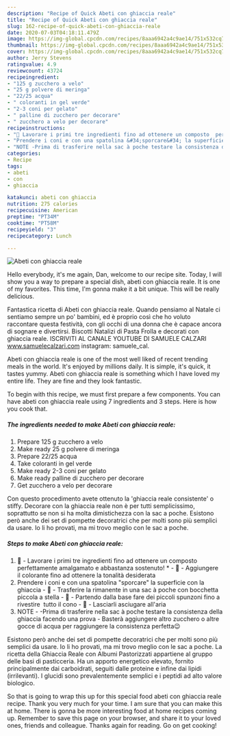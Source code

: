 ```yaml
---
description: "Recipe of Quick Abeti con ghiaccia reale"
title: "Recipe of Quick Abeti con ghiaccia reale"
slug: 162-recipe-of-quick-abeti-con-ghiaccia-reale
date: 2020-07-03T04:18:11.479Z
image: https://img-global.cpcdn.com/recipes/8aaa6942a4c9ae14/751x532cq70/abeti-con-ghiaccia-reale-recipe-main-photo.jpg
thumbnail: https://img-global.cpcdn.com/recipes/8aaa6942a4c9ae14/751x532cq70/abeti-con-ghiaccia-reale-recipe-main-photo.jpg
cover: https://img-global.cpcdn.com/recipes/8aaa6942a4c9ae14/751x532cq70/abeti-con-ghiaccia-reale-recipe-main-photo.jpg
author: Jerry Stevens
ratingvalue: 4.9
reviewcount: 43724
recipeingredient:
- "125 g zucchero a velo"
- "25 g polvere di meringa"
- "22/25 acqua"
- " coloranti in gel verde"
- "2-3 coni per gelato"
- " palline di zucchero per decorare"
- " zucchero a velo per decorare"
recipeinstructions:
- "🎄 Lavorare i primi tre ingredienti fino ad ottenere un composto  perfettamente amalgamato e abbastanza sostenuto! * 🎄 Aggiungere il colorante fino ad ottenere la tonalità desiderata"
- "Prendere i coni e con una spatolina &#34;sporcare&#34; la superficie con la ghiaccia 🎄 Trasferire la rimanente in una sac à poche con bocchetta piccola a stella 🎄 Partendo dalla base fare dei piccoli spunzoni fino a rivestire  tutto il cono 🎄 Lasciarli asciugare all&#39;aria"
- "NOTE -Prima di trasferire nella sac à poche testare la consistenza della ghiaccia facendo una prova Basterà aggiungere altro zucchero o altre gocce di acqua per raggiungere la consistenza perfetta😉"
categories:
- Recipe
tags:
- abeti
- con
- ghiaccia

katakunci: abeti con ghiaccia 
nutrition: 275 calories
recipecuisine: American
preptime: "PT34M"
cooktime: "PT58M"
recipeyield: "3"
recipecategory: Lunch

---
```



![Abeti con ghiaccia reale](https://img-global.cpcdn.com/recipes/8aaa6942a4c9ae14/751x532cq70/abeti-con-ghiaccia-reale-recipe-main-photo.jpg)

Hello everybody, it's me again, Dan, welcome to our recipe site. Today, I will show you a way to prepare a special dish, abeti con ghiaccia reale. It is one of my favorites. This time, I'm gonna make it a bit unique. This will be really delicious.

Fantastica ricetta di Abeti con ghiaccia reale. Quando pensiamo al Natale ci sentiamo sempre un po&#39; bambini, ed è proprio così che ho voluto raccontare questa festività, con gli occhi di una donna che è capace ancora di sognare e divertirsi. Biscotti Natalizi di Pasta Frolla e decorati con ghiaccia reale. ISCRIVITI AL CANALE YOUTUBE DI SAMUELE CALZARI www.samuelecalzari.com instagram: samuele_cal.

Abeti con ghiaccia reale is one of the most well liked of recent trending meals in the world. It's enjoyed by millions daily. It is simple, it's quick, it tastes yummy. Abeti con ghiaccia reale is something which I have loved my entire life. They are fine and they look fantastic.


To begin with this recipe, we must first prepare a few components. You can have abeti con ghiaccia reale using 7 ingredients and 3 steps. Here is how you cook that.

<!--inarticleads1-->

##### The ingredients needed to make Abeti con ghiaccia reale:

1. Prepare 125 g zucchero a velo
1. Make ready 25 g polvere di meringa
1. Prepare 22/25 acqua
1. Take  coloranti in gel verde
1. Make ready 2-3 coni per gelato
1. Make ready  palline di zucchero per decorare
1. Get  zucchero a velo per decorare


Con questo procedimento avete ottenuto la &#39;ghiaccia reale consistente&#39; o stiffy. Decorare con la ghiaccia reale non è per tutti semplicissimo, soprattutto se non si ha molta dimistichezza con la sac a poche. Esistono però anche dei set di pompette decoratrici che per molti sono più semplici da usare. Io li ho provati, ma mi trovo meglio con le sac a poche. 

<!--inarticleads2-->

##### Steps to make Abeti con ghiaccia reale:

1. 🎄 - Lavorare i primi tre ingredienti fino ad ottenere un composto  perfettamente amalgamato e abbastanza sostenuto! * - 🎄 - Aggiungere il colorante fino ad ottenere la tonalità desiderata
1. Prendere i coni e con una spatolina &#34;sporcare&#34; la superficie con la ghiaccia - 🎄 - Trasferire la rimanente in una sac à poche con bocchetta piccola a stella - 🎄 - Partendo dalla base fare dei piccoli spunzoni fino a rivestire  tutto il cono - 🎄 - Lasciarli asciugare all&#39;aria
1. NOTE - -Prima di trasferire nella sac à poche testare la consistenza della ghiaccia facendo una prova - Basterà aggiungere altro zucchero o altre gocce di acqua per raggiungere la consistenza perfetta😉


Esistono però anche dei set di pompette decoratrici che per molti sono più semplici da usare. Io li ho provati, ma mi trovo meglio con le sac a poche. La ricetta della Ghiaccia Reale con Albumi Pastorizzati appartiene al gruppo delle basi di pasticceria. Ha un apporto energetico elevato, fornito principalmente dai carboidrati, seguiti dalle proteine e infine dai lipidi (irrilevanti). I glucidi sono prevalentemente semplici e i peptidi ad alto valore biologico. 

So that is going to wrap this up for this special food abeti con ghiaccia reale recipe. Thank you very much for your time. I am sure that you can make this at home. There is gonna be more interesting food at home recipes coming up. Remember to save this page on your browser, and share it to your loved ones, friends and colleague. Thanks again for reading. Go on get cooking!
